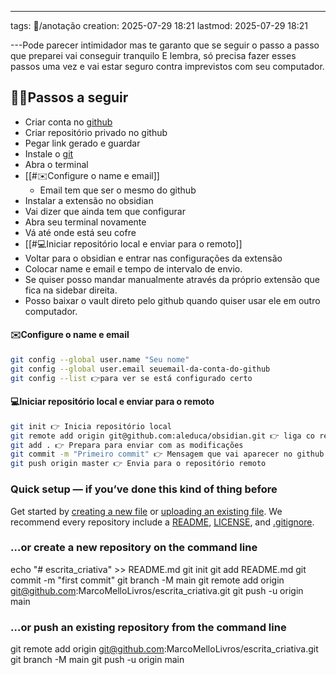 ---

tags: 📝/anotação
creation: 2025-07-29 18:21
lastmod: 2025-07-29 18:21

---Pode parecer intimidador mas te garanto que se seguir o passo a passo que preparei vai conseguir tranquilo
E lembra, só precisa fazer esses passos uma vez e vai estar seguro contra imprevistos com seu computador.

## 🚶‍➡️Passos a seguir
- Criar conta no [github](https://github.com/)
- Criar repositório privado no github
- Pegar link gerado e guardar
- Instale o [git](https://git-scm.com/downloads)
- Abra o terminal
- [[#✉️Configure o name e email]]
	- Email tem que ser o mesmo do github
- Instalar a extensão no obsidian
- Vai dizer que ainda tem que configurar
- Abra seu terminal novamente
- Vá até onde está seu cofre
- [[#💻Iniciar repositório local e enviar para o remoto]]
- Voltar para o obsidian e entrar nas configurações da extensão
- Colocar name e email e tempo de intervalo de envio.
- Se quiser posso mandar manualmente através da próprio extensão que fica na sidebar direita.
- Posso baixar o vault direto pelo github quando quiser usar ele em outro computador.

#### ✉️Configure o name e email
```bash
git config --global user.name "Seu nome"
git config --global user.email seuemail-da-conta-do-github
git config --list 👉para ver se está configurado certo
```
#### 💻Iniciar repositório local e enviar para o remoto
```bash
git init 👉 Inicia repositório local
git remote add origin git@github.com:aleduca/obsidian.git 👉 liga co repositório local com o remoto - foi gerado pelo github ao criar o repositório remoto.
git add . 👉 Prepara para enviar com as modificações
git commit -m "Primeiro commit" 👉 Mensagem que vai aparecer no github
git push origin master 👉 Envia para o repositório remoto
```

### **Quick setup** — if you’ve done this kind of thing before

Get started by [creating a new file](https://github.com/MarcoMelloLivros/escrita_criativa/new/main) or [uploading an existing file](https://github.com/MarcoMelloLivros/escrita_criativa/upload). We recommend every repository include a [README](https://github.com/MarcoMelloLivros/escrita_criativa/new/main?readme=1), [LICENSE](https://github.com/MarcoMelloLivros/escrita_criativa/new/main?filename=LICENSE.md), and [.gitignore](https://github.com/MarcoMelloLivros/escrita_criativa/new/main?filename=.gitignore).

### …or create a new repository on the command line

echo "# escrita_criativa" >> README.md
git init
git add README.md
git commit -m "first commit"
git branch -M main
git remote add origin git@github.com:MarcoMelloLivros/escrita_criativa.git
git push -u origin main

### …or push an existing repository from the command line

git remote add origin git@github.com:MarcoMelloLivros/escrita_criativa.git
git branch -M main
git push -u origin main